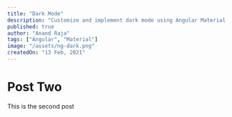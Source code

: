 ```yaml
---
title: "Dark Mode"
description: "Customize and implement dark mode using Angular Material to allow the user to change between light and dark mode."
published: true
author: "Anand Raja"
tags: ["Angular", "Material"]
image: "/assets/ng-dark.png"
createdOn: "13 Feb, 2021"
---
```


# Post Two

<p>This is the second post<p>
